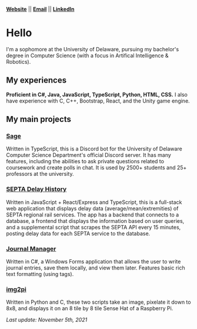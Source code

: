 [**Website**](https://sbrugel.github.io/) || [**Email**](mailto:sbrugel@udel.edu) || [**LinkedIn**](https://www.linkedin.com/in/sbrugel/)

# Hello
I'm a sophomore at the University of Delaware, pursuing my bachelor's degree in Computer Science (with a focus in Artifical Intelligence & Robotics).

## My experiences
**Proficient in C#, Java, JavaScript, TypeScript, Python, HTML, CSS.** I also have experience with C, C++, Bootstrap, React, and the Unity game engine.

## My main projects
### [Sage](https://github.com/ud-cis-discord/SageV2)
Written in TypeScript, this is a Discord bot for the University of Delaware Computer Science Department's official Discord server. It has many features, including the abilities to ask private questions related to coursework and create polls in chat. It is used by 2500+ students and 25+ professors at the university.

### [SEPTA Delay History](https://github.com/sbrugel/septa-delay-history)
Written in JavaScript + React/Express and TypeScript, this is a full-stack web application that displays delay data (average/mean/extremities) of SEPTA regional rail services. The app has a backend that connects to a database, a frontend that displays the information based on user queries, and a supplemental script that scrapes the SEPTA API every 15 minutes, posting delay data for each SEPTA service to the database.

### [Journal Manager](https://github.com/sbrugel/Journal-Manager)
Written in C#, a Windows Forms application that allows the user to write journal entries, save them locally, and view them later. Features basic rich text formatting (using tags).

### [img2pi](https://github.com/sbrugel/img2pi)
Written in Python and C, these two scripts take an image, pixelate it down to 8x8, and displays it on an 8 tile by 8 tile Sense Hat of a Raspberry Pi.

*Last update: November 5th, 2021*
